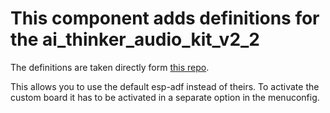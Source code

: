 # This component adds definitions for the ai_thinker_audio_kit_v2_2

The definitions are taken directly form [this repo](https://github.com/Ai-Thinker-Open/ESP32-A1S-AudioKit).

This allows you to use the default esp-adf instead of theirs. To activate the custom board it has to be activated in a separate option in the menuconfig.
